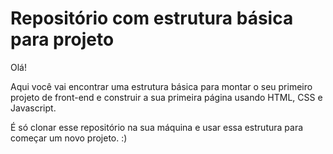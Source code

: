 # Repositório com estrutura básica para projeto

Olá!

Aqui você vai encontrar uma estrutura básica para montar o seu primeiro projeto de front-end e construir a sua primeira página usando HTML, CSS e Javascript.

É só clonar esse repositório na sua máquina e usar essa estrutura para começar um novo projeto. :)
